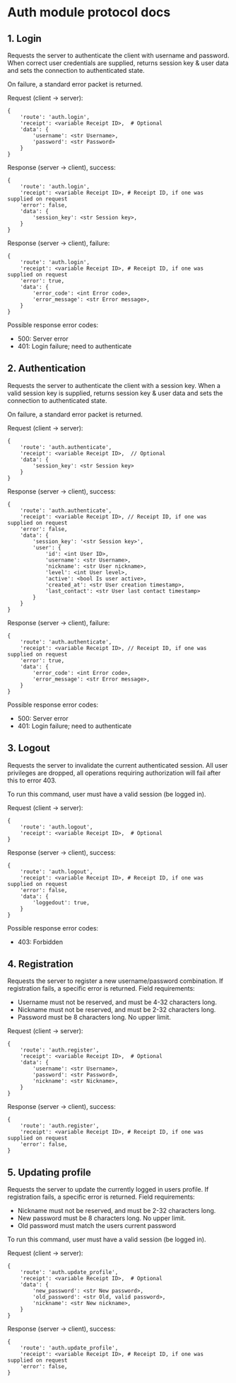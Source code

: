 # Auth module protocol docs

## 1. Login

Requests the server to authenticate the client with username and password. When correct user
credentials are supplied, returns session key & user data and sets the connection to authenticated state.

On failure, a standard error packet is returned.

Request (client -> server):
```
{
    'route': 'auth.login',
    'receipt': <variable Receipt ID>,  # Optional
    'data': {
        'username': <str Username>,
        'password': <str Password>
    }
}
```

Response (server -> client), success:
```
{
    'route': 'auth.login',
    'receipt': <variable Receipt ID>, # Receipt ID, if one was supplied on request
    'error': false,
    'data': {
        'session_key': <str Session key>,
    }
}
```

Response (server -> client), failure:
```
{
    'route': 'auth.login',
    'receipt': <variable Receipt ID>, # Receipt ID, if one was supplied on request
    'error': true,
    'data': {
        'error_code': <int Error code>,
        'error_message': <str Error message>,
    }
}
```

Possible response error codes:
* 500: Server error
* 401: Login failure; need to authenticate

## 2. Authentication

Requests the server to authenticate the client with a session key. When a valid session key is  supplied,
returns session key & user data and sets the connection to authenticated state.

On failure, a standard error packet is returned.

Request (client -> server):
```
{
    'route': 'auth.authenticate',
    'receipt': <variable Receipt ID>,  // Optional
    'data': {
        'session_key': <str Session key>
    }
}
```

Response (server -> client), success:
```
{
    'route': 'auth.authenticate',
    'receipt': <variable Receipt ID>, // Receipt ID, if one was supplied on request
    'error': false,
    'data': {
        'session_key': '<str Session key>',
        'user': {
            'id': <int User ID>,
            'username': <str Username>,
            'nickname': <str User nickname>,
            'level': <int User level>,
            'active': <bool Is user active>,
            'created_at': <str User creation timestamp>,
            'last_contact': <str User last contact timestamp>
        }
    }
}
```

Response (server -> client), failure:
```
{
    'route': 'auth.authenticate',
    'receipt': <variable Receipt ID>, // Receipt ID, if one was supplied on request
    'error': true,
    'data': {
        'error_code': <int Error code>,
        'error_message': <str Error message>,
    }
}
```

Possible response error codes:
* 500: Server error
* 401: Login failure; need to authenticate

## 3. Logout

Requests the server to invalidate the current authenticated session. All user privileges are dropped, all operations
requiring authorization will fail after this to error 403.

To run this command, user must have a valid session (be logged in).

Request (client -> server):
```
{
    'route': 'auth.logout',
    'receipt': <variable Receipt ID>,  # Optional
}
```

Response (server -> client), success:
```
{
    'route': 'auth.logout',
    'receipt': <variable Receipt ID>, # Receipt ID, if one was supplied on request
    'error': false,
    'data': {
        'loggedout': true,
    }
}
```

Possible response error codes:
* 403: Forbidden

## 4. Registration

Requests the server to register a new username/password combination.
If registration fails, a specific error is returned. Field requirements:
* Username must not be reserved, and must be 4-32 characters long.
* Nickname must not be reserved, and must be 2-32 characters long.
* Password must be 8 characters long. No upper limit.

Request (client -> server):
```
{
    'route': 'auth.register',
    'receipt': <variable Receipt ID>,  # Optional
    'data': {
        'username': <str Username>,
        'password': <str Password>,
        'nickname': <str Nickname>,
    }
}
```

Response (server -> client), success:
```
{
    'route': 'auth.register',
    'receipt': <variable Receipt ID>, # Receipt ID, if one was supplied on request
    'error': false,
}
```

## 5. Updating profile

Requests the server to update the currently logged in users profile.
If registration fails, a specific error is returned. Field requirements:
* Nickname must not be reserved, and must be 2-32 characters long.
* New password must be 8 characters long. No upper limit.
* Old password must match the users current password

To run this command, user must have a valid session (be logged in).

Request (client -> server):
```
{
    'route': 'auth.update_profile',
    'receipt': <variable Receipt ID>,  # Optional
    'data': {
        'new_password': <str New password>,
        'old_password': <str Old, valid password>,
        'nickname': <str New nickname>,
    }
}
```

Response (server -> client), success:
```
{
    'route': 'auth.update_profile',
    'receipt': <variable Receipt ID>, # Receipt ID, if one was supplied on request
    'error': false,
}
```
